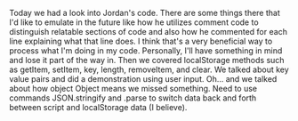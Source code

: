 Today we had a look into Jordan's code. There are some things there that I'd like to emulate in the future like how he utilizes comment code to distinguish relatable sections of code and also how he commented for each line explaining what that line does. I think that's a very beneficial way to process what I'm doing in my code. Personally, I'll have something in mind and lose it part of the way in. Then we covered localStorage methods such as getItem, setItem, key, length, removeItem, and clear. We talked about key value pairs and did a demonstration using user input. Oh... and we talked about how object Object means we missed something. Need to use commands JSON.stringify and .parse to switch data back and forth between script and localStorage data (I believe).